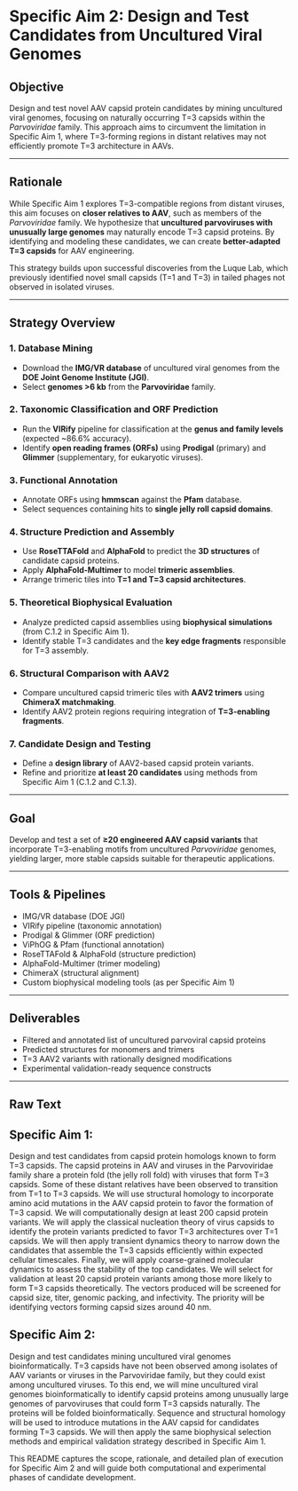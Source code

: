 # Specific Aim 2: Design and Test Candidates from Uncultured Viral Genomes

## Objective
Design and test novel AAV capsid protein candidates by mining uncultured viral genomes, focusing on naturally occurring T=3 capsids within the *Parvoviridae* family. This approach aims to circumvent the limitation in Specific Aim 1, where T=3-forming regions in distant relatives may not efficiently promote T=3 architecture in AAVs.

---

## Rationale
While Specific Aim 1 explores T=3-compatible regions from distant viruses, this aim focuses on **closer relatives to AAV**, such as members of the *Parvoviridae* family. We hypothesize that **uncultured parvoviruses with unusually large genomes** may naturally encode T=3 capsid proteins. By identifying and modeling these candidates, we can create **better-adapted T=3 capsids** for AAV engineering.

This strategy builds upon successful discoveries from the Luque Lab, which previously identified novel small capsids (T=1 and T=3) in tailed phages not observed in isolated viruses.

---

## Strategy Overview

### 1. **Database Mining**
- Download the **IMG/VR database** of uncultured viral genomes from the **DOE Joint Genome Institute (JGI)**.
- Select **genomes >6 kb** from the **Parvoviridae** family.

### 2. **Taxonomic Classification and ORF Prediction**
- Run the **VIRify** pipeline for classification at the **genus and family levels** (expected ~86.6% accuracy).
- Identify **open reading frames (ORFs)** using **Prodigal** (primary) and **Glimmer** (supplementary, for eukaryotic viruses).

### 3. **Functional Annotation**
- Annotate ORFs using **hmmscan** against the **Pfam** database.
- Select sequences containing hits to **single jelly roll capsid domains**.

### 4. **Structure Prediction and Assembly**
- Use **RoseTTAFold** and **AlphaFold** to predict the **3D structures** of candidate capsid proteins.
- Apply **AlphaFold-Multimer** to model **trimeric assemblies**.
- Arrange trimeric tiles into **T=1 and T=3 capsid architectures**.

### 5. **Theoretical Biophysical Evaluation**
- Analyze predicted capsid assemblies using **biophysical simulations** (from C.1.2 in Specific Aim 1).
- Identify stable T=3 candidates and the **key edge fragments** responsible for T=3 assembly.

### 6. **Structural Comparison with AAV2**
- Compare uncultured capsid trimeric tiles with **AAV2 trimers** using **ChimeraX matchmaking**.
- Identify AAV2 protein regions requiring integration of **T=3-enabling fragments**.

### 7. **Candidate Design and Testing**
- Define a **design library** of AAV2-based capsid protein variants.
- Refine and prioritize **at least 20 candidates** using methods from Specific Aim 1 (C.1.2 and C.1.3).

---

## Goal
Develop and test a set of **≥20 engineered AAV capsid variants** that incorporate T=3-enabling motifs from uncultured *Parvoviridae* genomes, yielding larger, more stable capsids suitable for therapeutic applications.

---

## Tools & Pipelines
- IMG/VR database (DOE JGI)
- VIRify pipeline (taxonomic annotation)
- Prodigal & Glimmer (ORF prediction)
- ViPhOG & Pfam (functional annotation)
- RoseTTAFold & AlphaFold (structure prediction)
- AlphaFold-Multimer (trimer modeling)
- ChimeraX (structural alignment)
- Custom biophysical modeling tools (as per Specific Aim 1)

---

## Deliverables
- Filtered and annotated list of uncultured parvoviral capsid proteins
- Predicted structures for monomers and trimers
- T=3 AAV2 variants with rationally designed modifications
- Experimental validation-ready sequence constructs

---


## **Raw Text**

## **Specific Aim 1:**
Design and test candidates from capsid protein homologs known to form T=3
capsids. The capsid proteins in AAV and viruses in the Parvoviridae family share a protein fold (the jelly roll
fold) with viruses that form T=3 capsids. Some of these distant relatives have been observed to transition
from T=1 to T=3 capsids. We will use structural homology to incorporate amino acid mutations in the AAV
capsid protein to favor the formation of T=3 capsid. We will computationally design at least 200 capsid protein
variants. We will apply the classical nucleation theory of virus capsids to identify the protein variants predicted
to favor T=3 architectures over T=1 capsids. We will then apply transient dynamics theory to narrow down the
candidates that assemble the T=3 capsids efficiently within expected cellular timescales. Finally, we will apply
coarse-grained molecular dynamics to assess the stability of the top candidates. We will select for validation
at least 20 capsid protein variants among those more likely to form T=3 capsids theoretically. The vectors
produced will be screened for capsid size, titer, genomic packing, and infectivity. The priority will be identifying
vectors forming capsid sizes around 40 nm.


## **Specific Aim 2:**
Design and test candidates mining uncultured viral genomes bioinformatically.
T=3 capsids have not been observed among isolates of AAV variants or viruses in the Parvoviridae family,
but they could exist among uncultured viruses. To this end, we will mine uncultured viral genomes
bioinformatically to identify capsid proteins among unusually large genomes of parvoviruses that could form
T=3 capsids naturally. The proteins will be folded bioinformatically. Sequence and structural homology will be
used to introduce mutations in the AAV capsid for candidates forming T=3 capsids. We will then apply the
same biophysical selection methods and empirical validation strategy described in Specific Aim 1.

This README captures the scope, rationale, and detailed plan of execution for Specific Aim 2 and will guide both computational and experimental phases of candidate development.

